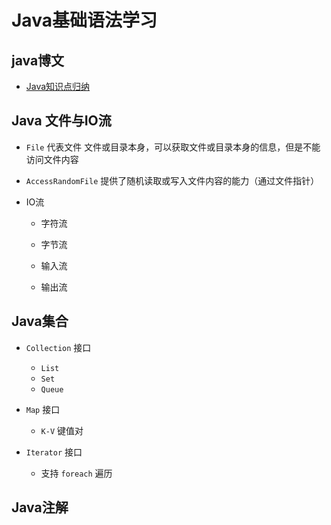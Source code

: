 # Java基础语法学习

## java博文
- [Java知识点归纳](http://www.imooc.com/article/17669)



## Java 文件与IO流
- `File` 代表文件 文件或目录本身，可以获取文件或目录本身的信息，但是不能访问文件内容 
- `AccessRandomFile` 提供了随机读取或写入文件内容的能力（通过文件指针）

- IO流
   - 字符流
   - 字节流
   
   - 输入流
   - 输出流
   
##  Java集合 
- `Collection`   接口 
    - `List`
    - `Set`
    - `Queue`

 - `Map`  接口 
      - `K-V`  键值对 
 
 - `Iterator` 接口
    - 支持 `foreach` 遍历
    
## Java注解

